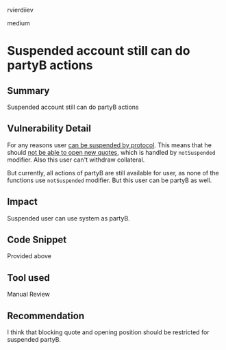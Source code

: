 rvierdiiev

medium

# Suspended account still can do partyB actions

## Summary
Suspended account still can do partyB actions
## Vulnerability Detail
For any reasons user [can be suspended by protocol](https://github.com/sherlock-audit/2023-06-symmetrical/blob/main/symmio-core/contracts/facets/control/ControlFacet.sol#L304-L310).
This means that he should [not be able to open new quotes](https://github.com/sherlock-audit/2023-06-symmetrical/blob/main/symmio-core/contracts/facets/PartyA/PartyAFacet.sol#L26), which is handled by `notSuspended` modifier. Also this user can't withdraw collateral.

But currently, all actions of partyB are still available for user, as none of the functions use `notSuspended` modifier. But this user can be partyB as well.
## Impact
Suspended user can use system as partyB.
## Code Snippet
Provided above
## Tool used

Manual Review

## Recommendation
I think that blocking quote and opening position should be restricted for suspended partyB.